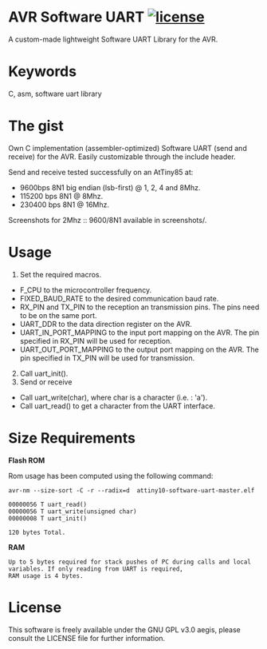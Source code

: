 # AVR Software UART [![license](https://img.shields.io/badge/license-GPLv3-brightgreen.svg)](LICENSE)
A custom-made lightweight Software UART Library for the AVR.

# Keywords
C, asm, software uart library

# The gist
Own C implementation (assembler-optimized) Software UART (send and receive) for the AVR.
Easily customizable through the include header.

Send and receive tested successfully on an AtTiny85 at:
  * 9600bps     8N1 big endian (lsb-first) @ 1, 2, 4 and 8Mhz.
  * 115200 bps  8N1 @ 8Mhz.
  * 230400 bps  8N1 @ 16Mhz.

Screenshots for 2Mhz :: 9600/8N1 available
in screenshots/.

# Usage

1. Set the required macros.
  * F_CPU to the microcontroller frequency.
  * FIXED_BAUD_RATE to the desired communication baud rate.
  * RX_PIN and TX_PIN to the reception an transmission pins. The pins need to be on the same port.
  * UART_DDR to the data direction register on the AVR.
  * UART_IN_PORT_MAPPING to the input port mapping on the AVR. The pin specified in RX_PIN will be used
for reception.
  * UART_OUT_PORT_MAPPING to the output port mapping on the AVR. The pin specified in TX_PIN will be used
for transmission.
2. Call uart_init().
3. Send or receive
  * Call uart_write(char), where char is a character (i.e. : 'a').
  * Call uart_read() to get a character from the UART interface.

# Size Requirements

**Flash ROM**

Rom usage has been computed using the following command:

```avr-nm --size-sort -C -r --radix=d  attiny10-software-uart-master.elf ```    



```
00000056 T uart_read()
00000056 T uart_write(unsigned char)
00000008 T uart_init()

120 bytes Total.
```

**RAM**
```
Up to 5 bytes required for stack pushes of PC during calls and local variables. If only reading from UART is required,
RAM usage is 4 bytes.
```

# License
This software is freely available under the GNU GPL v3.0 aegis, please consult the LICENSE file for further information.

